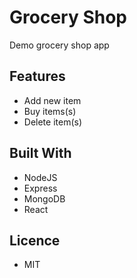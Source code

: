 # Grocery Shop
Demo grocery shop app

## Features
- Add new item
- Buy items(s)
- Delete item(s)

## Built With
- NodeJS
- Express
- MongoDB
- React

## Licence
- MIT
